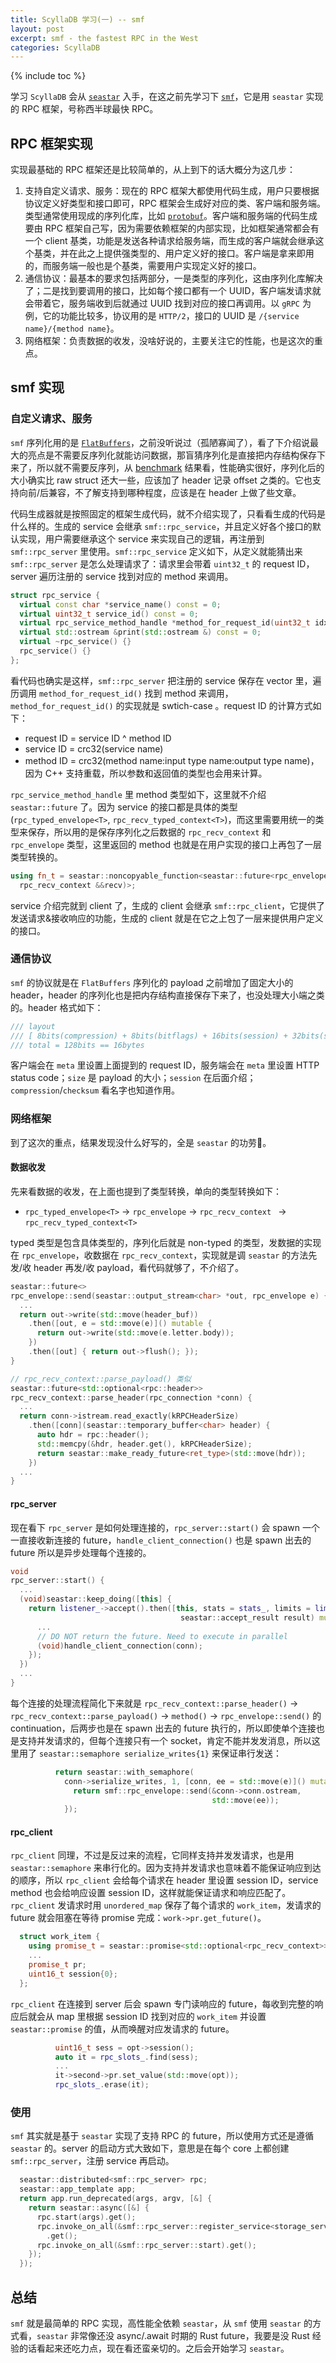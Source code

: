 ```yaml
---
title: ScyllaDB 学习(一) -- smf
layout: post
excerpt: smf - the fastest RPC in the West
categories: ScyllaDB
---
```


{% include toc %}

学习 `ScyllaDB` 会从 [`seastar`](http://seastar.io/) 入手，在这之前先学习下 [`smf`](https://github.com/smfrpc/smf/tree/5cb511999becf0f66b66a8fcfd2679d9fda79983)，它是用 `seastar` 实现的 RPC 框架，号称西半球最快 RPC。

## RPC 框架实现

实现最基础的 RPC 框架还是比较简单的，从上到下的话大概分为这几步：

1. 支持自定义请求、服务：现在的 RPC 框架大都使用代码生成，用户只要根据协议定义好类型和接口即可，RPC 框架会生成好对应的类、客户端和服务端。类型通常使用现成的序列化库，比如 [`protobuf`](https://github.com/protocolbuffers/protobuf)。客户端和服务端的代码生成要由 RPC 框架自己写，因为需要依赖框架的内部实现，比如框架通常都会有一个 client 基类，功能是发送各种请求给服务端，而生成的客户端就会继承这个基类，并在此之上提供强类型的、用户定义好的接口。客户端是拿来即用的，而服务端一般也是个基类，需要用户实现定义好的接口。
2. 通信协议：最基本的要求包括两部分，一是类型的序列化，这由序列化库解决了；二是找到要调用的接口，比如每个接口都有一个 UUID，客户端发请求就会带着它，服务端收到后就通过 UUID 找到对应的接口再调用。以 `gRPC` 为例，它的功能比较多，协议用的是 `HTTP/2`，接口的 UUID 是 `/{service name}/{method name}`。
3. 网络框架：负责数据的收发，没啥好说的，主要关注它的性能，也是这次的重点。

## smf 实现

### 自定义请求、服务

`smf` 序列化用的是 [`FlatBuffers`](https://github.com/google/flatbuffers)，之前没听说过（孤陋寡闻了），看了下介绍说最大的亮点是不需要反序列化就能访问数据，那盲猜序列化是直接把内存结构保存下来了，所以就不需要反序列，从 [benchmark](https://google.github.io/flatbuffers/flatbuffers_benchmarks.html) 结果看，性能确实很好，序列化后的大小确实比 raw struct 还大一些，应该加了 header 记录 offset 之类的。它也支持向前/后兼容，不了解支持到哪种程度，应该是在 header 上做了些文章。

代码生成器就是按照固定的框架生成代码，就不介绍实现了，只看看生成的代码是什么样的。生成的 service 会继承 `smf::rpc_service`，并且定义好各个接口的默认实现，用户需要继承这个 service 来实现自己的逻辑，再注册到 `smf::rpc_server` 里使用。`smf::rpc_service` 定义如下，从定义就能猜出来 `smf::rpc_server` 是怎么处理请求了：请求里会带着 `uint32_t` 的 request ID，server 遍历注册的 service 找到对应的 method 来调用。

```cpp
struct rpc_service {
  virtual const char *service_name() const = 0;
  virtual uint32_t service_id() const = 0;
  virtual rpc_service_method_handle *method_for_request_id(uint32_t idx) = 0;
  virtual std::ostream &print(std::ostream &) const = 0;
  virtual ~rpc_service() {}
  rpc_service() {}
};
```

看代码也确实是这样，`smf::rpc_server` 把注册的 service 保存在 vector 里，遍历调用 `method_for_request_id()` 找到 method 来调用，`method_for_request_id()` 的实现就是 swtich-case 。request ID 的计算方式如下：

* request ID = service ID ^ method ID
* service ID = crc32(service name)
* method ID = crc32(method name:input type name:output type name)，因为 C++ 支持重载，所以参数和返回值的类型也会用来计算。

`rpc_service_method_handle` 里 method 类型如下，这里就不介绍 `seastar::future` 了。因为 service 的接口都是具体的类型(`rpc_typed_envelope<T>`, `rpc_recv_typed_context<T>`)，而这里需要用统一的类型来保存，所以用的是保存序列化之后数据的 `rpc_recv_context` 和 `rpc_envelope` 类型，这里返回的 method 也就是在用户实现的接口上再包了一层类型转换的。

```cpp
using fn_t = seastar::noncopyable_function<seastar::future<rpc_envelope>(
  rpc_recv_context &&recv)>;
```

service 介绍完就到 client 了，生成的 client 会继承 `smf::rpc_client`，它提供了发送请求&接收响应的功能，生成的 client 就是在它之上包了一层来提供用户定义的接口。

### 通信协议

`smf` 的协议就是在 `FlatBuffers` 序列化的 payload 之前增加了固定大小的 header，header 的序列化也是把内存结构直接保存下来了，也没处理大小端之类的。header 格式如下：

```cpp
/// layout
/// [ 8bits(compression) + 8bits(bitflags) + 16bits(session) + 32bits(size) + 32bits(checksum) + 32bits(meta) ]
/// total = 128bits == 16bytes
```

客户端会在 `meta` 里设置上面提到的 request ID，服务端会在 `meta` 里设置 HTTP status code；`size` 是 payload 的大小；`session` 在后面介绍；`compression`/`checksum` 看名字也知道作用。

### 网络框架

到了这次的重点，结果发现没什么好写的，全是 `seastar` 的功劳🤣。

#### 数据收发

先来看数据的收发，在上面也提到了类型转换，单向的类型转换如下：

* `rpc_typed_envelope<T>` -> `rpc_envelope` -> `rpc_recv_context ` -> `rpc_recv_typed_context<T>`

typed 类型是包含具体类型的，序列化后就是 non-typed 的类型，发数据的实现在 `rpc_envelope`，收数据在 `rpc_recv_context`，实现就是调 `seastar` 的方法先发/收 header 再发/收 payload，看代码就够了，不介绍了。

```cpp
seastar::future<>
rpc_envelope::send(seastar::output_stream<char> *out, rpc_envelope e) {
  ...
  return out->write(std::move(header_buf))
    .then([out, e = std::move(e)]() mutable {
      return out->write(std::move(e.letter.body));
    })
    .then([out] { return out->flush(); });
}

// rpc_recv_context::parse_payload() 类似
seastar::future<std::optional<rpc::header>>
rpc_recv_context::parse_header(rpc_connection *conn) {
  ...
  return conn->istream.read_exactly(kRPCHeaderSize)
    .then([conn](seastar::temporary_buffer<char> header) {
      auto hdr = rpc::header();
      std::memcpy(&hdr, header.get(), kRPCHeaderSize);
      return seastar::make_ready_future<ret_type>(std::move(hdr));
    })
  ...
}
```

#### rpc_server

现在看下 `rpc_server` 是如何处理连接的，`rpc_server::start()` 会 spawn 一个一直接收新连接的 future，`handle_client_connection()` 也是 spawn 出去的 future 所以是异步处理每个连接的。

```cpp
void
rpc_server::start() {
  ...
  (void)seastar::keep_doing([this] {
    return listener_->accept().then([this, stats = stats_, limits = limits_](
                                      seastar::accept_result result) mutable {
      ...
      // DO NOT return the future. Need to execute in parallel
      (void)handle_client_connection(conn);
    });
  })
  ...
}
```

每个连接的处理流程简化下来就是 `rpc_recv_context::parse_header()` -> `rpc_recv_context::parse_payload()` -> `method()` -> `rpc_envelope::send()` 的 continuation，后两步也是在 spawn 出去的 future 执行的，所以即使单个连接也是支持并发请求的，但每个连接只有一个 socket，肯定不能并发发消息，所以这里用了 `seastar::semaphore serialize_writes{1}` 来保证串行发送：

```cpp
          return seastar::with_semaphore(
            conn->serialize_writes, 1, [conn, ee = std::move(e)]() mutable {
              return smf::rpc_envelope::send(&conn->conn.ostream,
                                             std::move(ee));
            });
```

#### rpc_client

`rpc_client` 同理，不过是反过来的流程，它同样支持并发发请求，也是用 `seastar::semaphore` 来串行化的。因为支持并发请求也意味着不能保证响应到达的顺序，所以 `rpc_client` 会给每个请求在 header 里设置 session ID，service method 也会给响应设置 session ID，这样就能保证请求和响应匹配了。`rpc_client` 发请求时用 `unordered_map` 保存了每个请求的 `work_item`，发请求的 future 就会阻塞在等待 promise 完成：`work->pr.get_future()`。

```cpp
  struct work_item {
    using promise_t = seastar::promise<std::optional<rpc_recv_context>>;
    ...
    promise_t pr;
    uint16_t session{0};
  };
```

`rpc_client` 在连接到 server 后会 spawn 专门读响应的 future，每收到完整的响应后就会从 map 里根据 session ID 找到对应的 `work_item` 并设置 `seastar::promise` 的值，从而唤醒对应发请求的 future。

```cpp
          uint16_t sess = opt->session();
          auto it = rpc_slots_.find(sess);
          ...
          it->second->pr.set_value(std::move(opt));
          rpc_slots_.erase(it);
```

### 使用

`smf` 其实就是基于 `seastar` 实现了支持 RPC 的 future，所以使用方式还是遵循 `seastar` 的。server 的启动方式大致如下，意思是在每个 core 上都创建 `smf::rpc_server`，注册 service 再启动。

```cpp
  seastar::distributed<smf::rpc_server> rpc;
  seastar::app_template app;
  return app.run_deprecated(args, argv, [&] {
    return seastar::async([&] {
      rpc.start(args).get();
      rpc.invoke_on_all(&smf::rpc_server::register_service<storage_service>)
        .get();
      rpc.invoke_on_all(&smf::rpc_server::start).get();
    });
  });
```

## 总结

`smf` 就是最简单的 RPC 实现，高性能全依赖 `seastar`，从 `smf` 使用 `seastar` 的方式看，`seastar` 非常像还没 async/.await 时期的 Rust future，我要是没 Rust 经验的话看起来还吃力点，现在看还蛮亲切的。之后会开始学习 `seastar`。